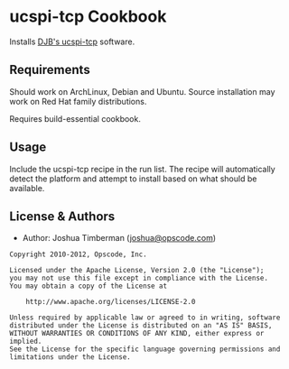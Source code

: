 ucspi-tcp Cookbook
==================
Installs [DJB's ucspi-tcp](http://cr.yp.to/ucspi-tcp.html) software.


Requirements
------------
Should work on ArchLinux, Debian and Ubuntu. Source installation may work on Red Hat family distributions.

Requires build-essential cookbook.


Usage
-----
Include the ucspi-tcp recipe in the run list. The recipe will automatically detect the platform and attempt to install based on what should be available.


License & Authors
-----------------
- Author: Joshua Timberman (<joshua@opscode.com>)

```text
Copyright 2010-2012, Opscode, Inc.

Licensed under the Apache License, Version 2.0 (the "License");
you may not use this file except in compliance with the License.
You may obtain a copy of the License at

    http://www.apache.org/licenses/LICENSE-2.0

Unless required by applicable law or agreed to in writing, software
distributed under the License is distributed on an "AS IS" BASIS,
WITHOUT WARRANTIES OR CONDITIONS OF ANY KIND, either express or implied.
See the License for the specific language governing permissions and
limitations under the License.
```
